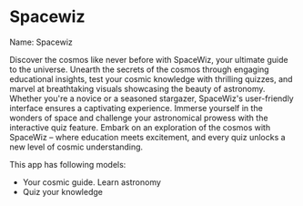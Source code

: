 # Spacewiz

Name: Spacewiz

Discover the cosmos like never before with SpaceWiz, your ultimate guide to the universe. Unearth the secrets of the cosmos through engaging educational insights, test your cosmic knowledge with thrilling quizzes, and marvel at breathtaking visuals showcasing the beauty of astronomy. Whether you're a novice or a seasoned stargazer, SpaceWiz's user-friendly interface ensures a captivating experience. Immerse yourself in the wonders of space and challenge your astronomical prowess with the interactive quiz feature. Embark on an exploration of the cosmos with SpaceWiz – where education meets excitement, and every quiz unlocks a new level of cosmic understanding.

This app has following models:
- Your cosmic guide. Learn astronomy
- Quiz your knowledge
